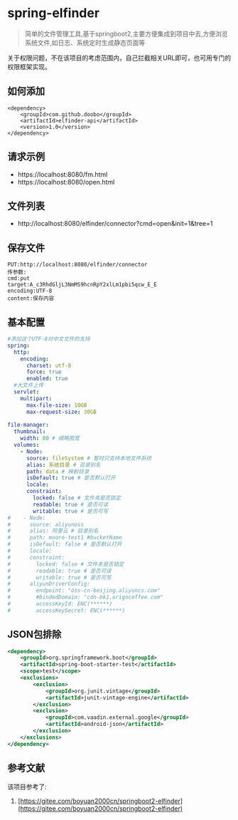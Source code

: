 # spring-elfinder

> 简单的文件管理工具,基于springboot2,主要方便集成到项目中去,方便浏览系统文件,如日志、系统定时生成静态页面等

关于权限问题，不在该项目的考虑范围内，自己拦截相关URL即可，也可用专门的权限框架实现。

## 如何添加
```
<dependency>
    <groupId>com.github.doobo</groupId>
    <artifactId>elfinder-api</artifactId>
    <version>1.0</version>
</dependency>
```

## 请求示例
* https://localhost:8080/fm.html
* https://localhost:8080/open.html

## 文件列表
* http://localhost:8080/elfinder/connector?cmd=open&init=1&tree=1

## 保存文件
```
PUT:http://localhost:8080/elfinder/connector
传参数:
cmd:put
target:A_c3RhdGljL3NmMS9hcnRpY2xlLm1pbi5qcw_E_E
encoding:UTF-8
content:保存内容
```

## 基本配置
```yaml
#添加这个UTF-8对中文文件的支持
spring:
  http:
    encoding:
      charset: utf-8
      force: true
      enabled: true
  #大文件上传
  servlet:
    multipart:
      max-file-size: 10GB
      max-request-size: 30GB
      
file-manager:
  thumbnail:
    width: 80 # 缩略图宽
  volumes:
    - Node:
      source: fileSystem # 暂时只支持本地文件系统
      alias: 系统目录 # 目录别名
      path: data # 映射目录
      isDefault: true # 是否默认打开
      locale:
      constraint:
        locked: false # 文件夹是否锁定
        readable: true # 是否可读
        writable: true # 是否可写
#    - Node:
#      source: aliyunoss
#      alias: 阿里云 # 目录别名
#      path: moore-test1 #bucketName
#      isDefault: false # 是否默认打开
#      locale:
#      constraint:
#        locked: false # 文件夹是否锁定
#        readable: true # 是否可读
#        writable: true # 是否可写
#      aliyunDriverConfig:
#        endpoint: "oss-cn-beijing.aliyuncs.com"
#        #bindedDomain: "cdn-bk1.origocoffee.com"
#        accessKeyId: ENC(******)
#        accessKeySecret: ENC(******)
```

## JSON包排除
```xml
<dependency>
    <groupId>org.springframework.boot</groupId>
    <artifactId>spring-boot-starter-test</artifactId>
    <scope>test</scope>
    <exclusions>
        <exclusion>
            <groupId>org.junit.vintage</groupId>
            <artifactId>junit-vintage-engine</artifactId>
        </exclusion>
        <exclusion>
            <groupId>com.vaadin.external.google</groupId>
            <artifactId>android-json</artifactId>
        </exclusion>
    </exclusions>
</dependency>
```

## 参考文献
该项目参考了:
1. [https://gitee.com/boyuan2000cn/springboot2-elfinder](https://gitee.com/boyuan2000cn/springboot2-elfinder)

